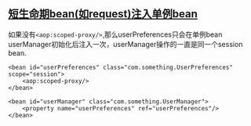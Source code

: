 ## [短生命期bean(如request)注入单例bean](https://docs.spring.io/spring-framework/docs/current/spring-framework-reference/core.html#beans-factory-scopes-other)
如果没有`<aop:scoped-proxy/>`,那么userPreferences只会在单例bean userManager初始化后注入一次，userManager操作的一直是同一个session bean.

```
<bean id="userPreferences" class="com.something.UserPreferences" scope="session">
    <aop:scoped-proxy/>
</bean>

<bean id="userManager" class="com.something.UserManager">
    <property name="userPreferences" ref="userPreferences"/>
</bean>
```


